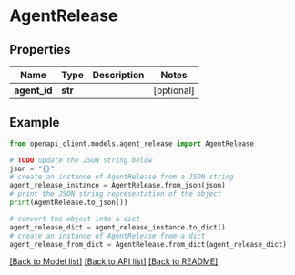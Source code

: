 # AgentRelease


## Properties

Name | Type | Description | Notes
------------ | ------------- | ------------- | -------------
**agent_id** | **str** |  | [optional] 

## Example

```python
from openapi_client.models.agent_release import AgentRelease

# TODO update the JSON string below
json = "{}"
# create an instance of AgentRelease from a JSON string
agent_release_instance = AgentRelease.from_json(json)
# print the JSON string representation of the object
print(AgentRelease.to_json())

# convert the object into a dict
agent_release_dict = agent_release_instance.to_dict()
# create an instance of AgentRelease from a dict
agent_release_from_dict = AgentRelease.from_dict(agent_release_dict)
```
[[Back to Model list]](../README.md#documentation-for-models) [[Back to API list]](../README.md#documentation-for-api-endpoints) [[Back to README]](../README.md)



